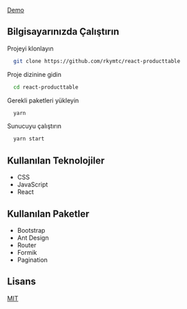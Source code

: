 
[Demo](https://react-producttable.netlify.app/)

## Bilgisayarınızda Çalıştırın

Projeyi klonlayın

```bash
  git clone https://github.com/rkymtc/react-producttable

```

Proje dizinine gidin

```bash
  cd react-producttable

```

Gerekli paketleri yükleyin

```bash
  yarn
```

Sunucuyu çalıştırın

```bash
  yarn start
```

  
## Kullanılan Teknolojiler

- CSS
- JavaScript
- React

## Kullanılan Paketler

- Bootstrap
- Ant Design
- Router
- Formik
- Pagination



 
## Lisans

[MIT](https://choosealicense.com/licenses/mit/)
